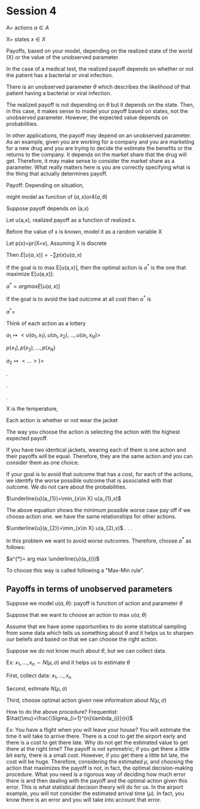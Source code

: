 # Session 4

A= actions    $a \in A$

X= states $x \in X$



Payoffs, based on your model, depending on the realized state of the world (X) or the value of the unobserved parameter.
 
In the case of a medical test, the realized payoff depends on whether or not the patient has a bacterial or viral infection. 

There is an unobserved parameter $\theta$ which describes the likelihood of that patient having a bacterial or viral infection.

The realized payoff is not depending on $\theta$ but it depends on the state. Then, in this case, it makes sense to model your payoff based on states, not the unobserved parameter. However, the expected value depends on probabilities. 

In other applications, the payoff may depend on an unobserved parameter. As an example, given you are working for a company and you are marketing for a new drug and you are trying to decide the estimate the benefits or the returns to the company.
It depends on the market share that the drug will get. Therefore, it may make sense to consider the market share as a parameter.
What really matters here is you are correctly specifying what is the thing that actually determines payoff.

Payoff: Depending on situation,

might model as function of $(a,x) or 4(a,\theta)$

Suppose payoff depends on (a,x)

Let u(a,x), realized payoff as a function of realized x.

Before the value of x is known, model it as a random variable X

Let p(x)=pr(X=x), Assuming X is discrete

Then $E[u(a,x)]=-\sum p(x)u(a,x)$

If the goal is to max E[u(a,x)], then the optimal action is $a^{*}$ is the one that maximize E[u(a,x)]:

$a^{*}=arg max E[u(a,x)]$ 

If the goal is to avoid the bad outcome at all cost then $a^{*}$ is

$a^{*}=$

Think of each action as a lottery 

$a_{1} \longmapsto <u(a_{1},x_{1}),u(a_{1},x_{2}),...,u(a_{1},x_{N})>$

$p(x_{1}),p(x_{2}),...,p(x_{N})$

$a_{2} \longmapsto <...>)>$

.

.

.


X is the temperature, 

Each action is whether or not wear the jacket

The way you choose the action is selecting the action with the highest expected payoff.

If you have two identical jackets, wearing each of them is one action and their payoffs will be equal. Therefore, they are the same action and you can consider them as one choice.

 If your goal is to avoid that outcome that has a cost, for each of the actions, we identify the worse possible outcome that is associated with that outcome. We do not care about the probabilities. 
 
 $\underline{u}(a_{1})=\min_{x\in X} u(a_{1},x)$ 
 
The above equation shows the minimum possible worse case pay off if we choose action one. we have the same relationships for other actions.

$\underline{u}(a_{2})=\min_{x\in X} u(a_{2},x)$ 
.
.
.

In this problem we want to avoid worse outcomes. Therefore, choose $a^{*}$ as follows:

$a^{*}= arg max \underline{u}(a_{i})$

To choose this way is called following a "Max-Min rule".


## Payoffs in terms of unobserved parameters

Suppose we model $u(a,\theta)$: payoff is function of action and parameter $\theta$

Suppose that we want to choose an action to max $u(a,\theta)$

Assume that we have some opportunities to do some statistical sampling from some data which tells us something about $\theta$ and it helps us to sharpen our beliefs and based on that we can choose the right action.

Suppose we do not know much about $\theta$, but we can collect data. 

Ex: $x_{1},\ldots{},x_{n} \sim N(\mu,\sigma)$ and it helps us to estimate $\theta$


First, collect data: $x_{1},...,x_{n}$

Second, estimate $N(\mu, \sigma)$

Third, choose optimal action given new information about $N(\mu,  \sigma)$

How to do the above procedure? 
Frequentist: $\hat{\mu}=\frac{\Sigma_{i=1}^{n}\lambda_{i}}{n}$

Ex: You have a flight when you will leave your house? You will estimate the time it will take to arrive there.
 There is a cost to get the airport early and there is a cost to get there late. Why do not get the estimated value
 to get there at the right time? The payoff is not symmetric; if you get there a little bit early, there is a small cost.
 However, if you get there a little bit late, the cost will be huge. Therefore, considering the estimated $\mu$,
 and choosing the action that maximizes the payoff is not, in fact, the optimal decision-making procedure.
 What you need is a rigorous way of deciding how much error there is and then dealing with the payoff and the
 optimal action given this error. This is what statistical decision theory will do for us. In the airport example,
 you will not consider the estimated arrival time ($\mu$). In fact, you know there is an error and you will take into
 account that error.







